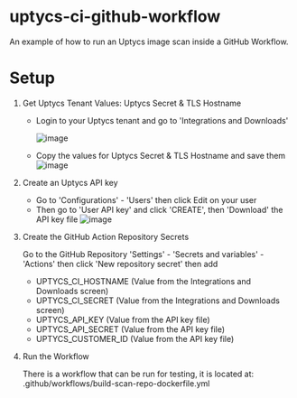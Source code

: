 # uptycs-ci-github-workflow
An example of how to run an Uptycs image scan inside a GitHub Workflow. 

# Setup
1. Get Uptycs Tenant Values: Uptycs Secret & TLS Hostname
   - Login to your Uptycs tenant and go to 'Integrations and Downloads'
     
     ![image](https://github.com/uptycslabs/uptycs-ci-github-workflow/assets/49769928/e264b6d8-9c1b-4af4-a835-3911e7e9aa1f)
   - Copy the values for Uptycs Secret & TLS Hostname and save them
     ![image](https://github.com/uptycslabs/uptycs-ci-github-workflow/assets/49769928/511641d8-b03b-4ac1-9f7b-1b6929bb1381)
2. Create an Uptycs API key
   - Go to 'Configurations' - 'Users' then click Edit on your user
   - Then go to 'User API key' and click 'CREATE', then 'Download' the API key file
     ![image](https://github.com/uptycslabs/uptycs-ci-github-workflow/assets/49769928/3211594a-7c65-4736-b135-7b6024b69c84)
3. Create the GitHub Action Repository Secrets
   
   Go to the GitHub Repository 'Settings' - 'Secrets and variables' - 'Actions' then click 'New repository secret' then add 
   - UPTYCS_CI_HOSTNAME (Value from the Integrations and Downloads screen)
   - UPTYCS_CI_SECRET (Value from the Integrations and Downloads screen)
   - UPTYCS_API_KEY (Value from the API key file)
   - UPTYCS_API_SECRET (Value from the API key file)
   - UPTYCS_CUSTOMER_ID (Value from the API key file)
4. Run the Workflow
   
   There is a workflow that can be run for testing, it is located at: .github/workflows/build-scan-repo-dockerfile.yml 
